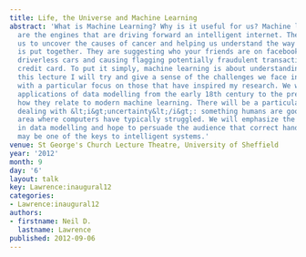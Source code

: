 ```yaml
---
title: Life, the Universe and Machine Learning
abstract: 'What is Machine Learning? Why is it useful for us? Machine learning algorithms
  are the engines that are driving forward an intelligent internet. They are allowing
  us to uncover the causes of cancer and helping us understand the way the universe
  is put together. They are suggesting who your friends are on facebook, enabling
  driverless cars and causing flagging potentially fraudulent transactions on your
  credit card. To put it simply, machine learning is about understanding data. &lt;p&gt;In
  this lecture I will try and give a sense of the challenges we face in machine learning,
  with a particular focus on those that have inspired my research. We will look at
  applications of data modelling from the early 18th century to the present, and see
  how they relate to modern machine learning. There will be a particular focus on
  dealing with &lt;i&gt;uncertainty&lt;/i&gt;: something humans are good at, but an
  area where computers have typically struggled. We will emphasize the role of uncertainty
  in data modelling and hope to persuade the audience that correct handling of uncertainty
  may be one of the keys to intelligent systems.'
venue: St George's Church Lecture Theatre, University of Sheffield
year: '2012'
month: 9
day: '6'
layout: talk
key: Lawrence:inaugural12
categories:
- Lawrence:inaugural12
authors:
- firstname: Neil D.
  lastname: Lawrence
published: 2012-09-06
---
```

